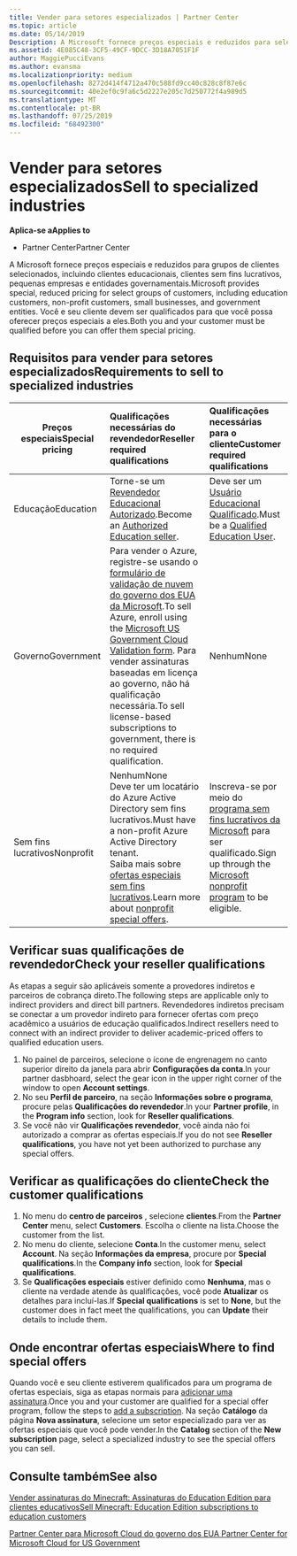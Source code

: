 ```yaml
---
title: Vender para setores especializados | Partner Center
ms.topic: article
ms.date: 05/14/2019
Description: A Microsoft fornece preços especiais e reduzidos para selecionar grupos de clientes, incluindo clientes educativos, clientes sem fins lucrativos e usuários do governo.
ms.assetid: 4E085C48-3CF5-49CF-9DCC-3D18A7051F1F
author: MaggiePucciEvans
ms.author: evansma
ms.localizationpriority: medium
ms.openlocfilehash: 8272d414f4712a470c588fd9cc40c828c8f87e6c
ms.sourcegitcommit: 40e2ef0c9fa6c5d2227e205c7d250772f4a989d5
ms.translationtype: MT
ms.contentlocale: pt-BR
ms.lasthandoff: 07/25/2019
ms.locfileid: "68492300"
---
```

# <a name="sell-to-specialized-industries"></a><span data-ttu-id="7fdf1-103">Vender para setores especializados</span><span class="sxs-lookup"><span data-stu-id="7fdf1-103">Sell to specialized industries</span></span>

<span data-ttu-id="7fdf1-104">**Aplica-se a**</span><span class="sxs-lookup"><span data-stu-id="7fdf1-104">**Applies to**</span></span>

-  <span data-ttu-id="7fdf1-105">Partner Center</span><span class="sxs-lookup"><span data-stu-id="7fdf1-105">Partner Center</span></span>

<span data-ttu-id="7fdf1-106">A Microsoft fornece preços especiais e reduzidos para grupos de clientes selecionados, incluindo clientes educacionais, clientes sem fins lucrativos, pequenas empresas e entidades governamentais.</span><span class="sxs-lookup"><span data-stu-id="7fdf1-106">Microsoft provides special, reduced pricing for select groups of customers, including education customers, non-profit customers, small businesses, and government entities.</span></span> <span data-ttu-id="7fdf1-107">Você e seu cliente devem ser qualificados para que você possa oferecer preços especiais a eles.</span><span class="sxs-lookup"><span data-stu-id="7fdf1-107">Both you and your customer must be qualified before you can offer them special pricing.</span></span> 

## <a name="requirements-to-sell-to-specialized-industries"></a><span data-ttu-id="7fdf1-108">Requisitos para vender para setores especializados</span><span class="sxs-lookup"><span data-stu-id="7fdf1-108">Requirements to sell to specialized industries</span></span>

|<span data-ttu-id="7fdf1-109">**Preços especiais**</span><span class="sxs-lookup"><span data-stu-id="7fdf1-109">**Special pricing**</span></span>   |<span data-ttu-id="7fdf1-110">**Qualificações necessárias do revendedor**</span><span class="sxs-lookup"><span data-stu-id="7fdf1-110">**Reseller required qualifications**</span></span>   |<span data-ttu-id="7fdf1-111">**Qualificações necessárias para o cliente**</span><span class="sxs-lookup"><span data-stu-id="7fdf1-111">**Customer required qualifications**</span></span>   |
|----------------------------|:---------------------------------|:------------------------------------------|
|<span data-ttu-id="7fdf1-112">Educação</span><span class="sxs-lookup"><span data-stu-id="7fdf1-112">Education</span></span>   |<span data-ttu-id="7fdf1-113">Torne-se um [Revendedor Educacional Autorizado](https://www.mepn.com).</span><span class="sxs-lookup"><span data-stu-id="7fdf1-113">Become an [Authorized Education seller](https://www.mepn.com).</span></span>   | <span data-ttu-id="7fdf1-114">Deve ser um [Usuário Educacional Qualificado](https://www.microsoftvolumelicensing.com/DocumentSearch.aspx?Mode=3&DocumentTypeId=7).</span><span class="sxs-lookup"><span data-stu-id="7fdf1-114">Must be a [Qualified Education User](https://www.microsoftvolumelicensing.com/DocumentSearch.aspx?Mode=3&DocumentTypeId=7).</span></span>   |
|<span data-ttu-id="7fdf1-115">Governo</span><span class="sxs-lookup"><span data-stu-id="7fdf1-115">Government</span></span>   |<span data-ttu-id="7fdf1-116">Para vender o Azure, registre-se usando o [formulário de validação de nuvem do governo dos EUA da Microsoft](https://azuregov.microsoft.com/csp).</span><span class="sxs-lookup"><span data-stu-id="7fdf1-116">To sell Azure, enroll using the [Microsoft US Government Cloud Validation form](https://azuregov.microsoft.com/csp).</span></span> <span data-ttu-id="7fdf1-117">Para vender assinaturas baseadas em licença ao governo, não há qualificação necessária.</span><span class="sxs-lookup"><span data-stu-id="7fdf1-117">To sell license-based subscriptions to government, there is no required qualification.</span></span>|   <span data-ttu-id="7fdf1-118">Nenhum</span><span class="sxs-lookup"><span data-stu-id="7fdf1-118">None</span></span>|
|<span data-ttu-id="7fdf1-119">Sem fins lucrativos</span><span class="sxs-lookup"><span data-stu-id="7fdf1-119">Nonprofit</span></span>  |<span data-ttu-id="7fdf1-120">Nenhum</span><span class="sxs-lookup"><span data-stu-id="7fdf1-120">None</span></span><br><span data-ttu-id="7fdf1-121">Deve ter um locatário do Azure Active Directory sem fins lucrativos.</span><span class="sxs-lookup"><span data-stu-id="7fdf1-121">Must have a non-profit Azure Active Directory tenant.</span></span><br><span data-ttu-id="7fdf1-122">Saiba mais sobre [ofertas especiais sem fins lucrativos](https://assetsprod.microsoft.com/mpn/en-us/nonprofit-skus-in-csp-faq.pdf).</span><span class="sxs-lookup"><span data-stu-id="7fdf1-122">Learn more about [nonprofit special offers](https://assetsprod.microsoft.com/mpn/en-us/nonprofit-skus-in-csp-faq.pdf).</span></span>   |<span data-ttu-id="7fdf1-123">Inscreva-se por meio do [programa sem fins lucrativos da Microsoft](https://nonprofit.microsoft.com/#/register) para ser qualificado.</span><span class="sxs-lookup"><span data-stu-id="7fdf1-123">Sign up through the [Microsoft nonprofit program](https://nonprofit.microsoft.com/#/register) to be eligible.</span></span>   |


## <a name="check-your-reseller-qualifications"></a><span data-ttu-id="7fdf1-124">Verificar suas qualificações de revendedor</span><span class="sxs-lookup"><span data-stu-id="7fdf1-124">Check your reseller qualifications</span></span>

<span data-ttu-id="7fdf1-125">As etapas a seguir são aplicáveis somente a provedores indiretos e parceiros de cobrança direto.</span><span class="sxs-lookup"><span data-stu-id="7fdf1-125">The following steps are applicable only to indirect providers and direct bill partners.</span></span> <span data-ttu-id="7fdf1-126">Revendedores indiretos precisam se conectar a um provedor indireto para fornecer ofertas com preço acadêmico a usuários de educação qualificados.</span><span class="sxs-lookup"><span data-stu-id="7fdf1-126">Indirect resellers need to connect with an indirect provider to deliver academic-priced offers to qualified education users.</span></span> 

1.  <span data-ttu-id="7fdf1-127">No painel de parceiros, selecione o ícone de engrenagem no canto superior direito da janela para abrir **Configurações da conta**.</span><span class="sxs-lookup"><span data-stu-id="7fdf1-127">In your partner dasbhoard, select the gear icon in the upper right corner of the window to open **Account settings**.</span></span>
2.  <span data-ttu-id="7fdf1-128">No seu **Perfil de parceiro**, na seção **Informações sobre o programa**, procure pelas **Qualificações do revendedor**.</span><span class="sxs-lookup"><span data-stu-id="7fdf1-128">In your **Partner profile**, in the **Program info** section, look for **Reseller qualifications**.</span></span>
3.  <span data-ttu-id="7fdf1-129">Se você não vir **Qualificações revendedor**, você ainda não foi autorizado a comprar as ofertas especiais.</span><span class="sxs-lookup"><span data-stu-id="7fdf1-129">If you do not see **Reseller qualifications**, you have not yet been authorized to purchase any special offers.</span></span>

## <a name="check-the-customer-qualifications"></a><span data-ttu-id="7fdf1-130">Verificar as qualificações do cliente</span><span class="sxs-lookup"><span data-stu-id="7fdf1-130">Check the customer qualifications</span></span>

1.  <span data-ttu-id="7fdf1-131">No menu do **centro de parceiros** , selecione **clientes**.</span><span class="sxs-lookup"><span data-stu-id="7fdf1-131">From the **Partner Center** menu, select **Customers**.</span></span> <span data-ttu-id="7fdf1-132">Escolha o cliente na lista.</span><span class="sxs-lookup"><span data-stu-id="7fdf1-132">Choose the customer from the list.</span></span>
2.  <span data-ttu-id="7fdf1-133">No menu do cliente, selecione **Conta**.</span><span class="sxs-lookup"><span data-stu-id="7fdf1-133">In the customer menu, select **Account**.</span></span> <span data-ttu-id="7fdf1-134">Na seção **Informações da empresa**, procure por **Special qualifications**.</span><span class="sxs-lookup"><span data-stu-id="7fdf1-134">In the **Company info** section, look for **Special qualifications**.</span></span>
3.  <span data-ttu-id="7fdf1-135">Se **Qualificações especiais** estiver definido como **Nenhuma**, mas o cliente na verdade atende às qualificações, você pode **Atualizar** os detalhes para incluí-las.</span><span class="sxs-lookup"><span data-stu-id="7fdf1-135">If **Special qualifications** is set to **None**, but the customer does in fact meet the qualifications, you can **Update** their details to include them.</span></span>

## <a name="where-to-find-special-offers"></a><span data-ttu-id="7fdf1-136">Onde encontrar ofertas especiais</span><span class="sxs-lookup"><span data-stu-id="7fdf1-136">Where to find special offers</span></span>

<span data-ttu-id="7fdf1-137">Quando você e seu cliente estiverem qualificados para um programa de ofertas especiais, siga as etapas normais para [adicionar uma assinatura](create-a-new-subscription.md).</span><span class="sxs-lookup"><span data-stu-id="7fdf1-137">Once you and your customer are qualified for a special offer program, follow the steps to [add a subscription](create-a-new-subscription.md).</span></span> <span data-ttu-id="7fdf1-138">Na seção **Catálogo** da página **Nova assinatura**, selecione um setor especializado para ver as ofertas especiais que você pode vender.</span><span class="sxs-lookup"><span data-stu-id="7fdf1-138">In the **Catalog** section of the **New subscription** page, select a specialized industry to see the special offers you can sell.</span></span>

## <a name="see-also"></a><span data-ttu-id="7fdf1-139">Consulte também</span><span class="sxs-lookup"><span data-stu-id="7fdf1-139">See also</span></span>

[<span data-ttu-id="7fdf1-140">Vender assinaturas do Minecraft: Assinaturas do Education Edition para clientes educativos</span><span class="sxs-lookup"><span data-stu-id="7fdf1-140">Sell Minecraft: Education Edition subscriptions to education customers</span></span>](minecraft-subscriptions.md)

[<span data-ttu-id="7fdf1-141">Partner Center para Microsoft Cloud do governo dos EUA</span><span class="sxs-lookup"><span data-stu-id="7fdf1-141"> Partner Center for Microsoft Cloud for US Government</span></span>](partner-center-for-microsoft-us-govt-cloud.md)


 

 

 



